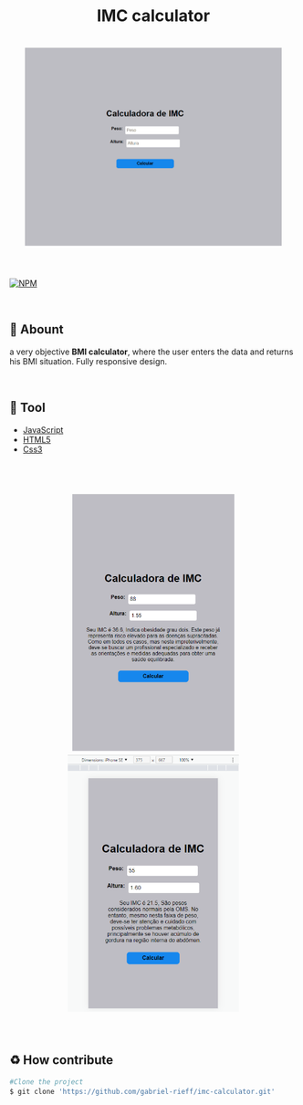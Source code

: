 <h1 align="center">IMC calculator</h1>

<h1  align="center">
<img radius="10px" width="450px" src="./images/Animação.gif" alt="GIF that shows the project running">
</h1>

<br>

[![NPM](https://img.shields.io/npm/l/react)](https://github.com/Devrieff/Pokedex/blob/main/LICENSE)

<br>

## 📖 **Abount**

a very objective **BMI calculator**, where the user enters the data and returns his BMI situation. Fully responsive design.

<br>

## 🔨 **Tool**
- [JavaScript](https://developer.mozilla.org/pt-BR/docs/Web/JavaScript)
- [HTML5](https://developer.mozilla.org/en-US/docs/Glossary/HTML5)
- [Css3](https://developer.mozilla.org/pt-BR/docs/Web/CSS)

<br>

<h1 align="center">
<img height="450px" src="./images/image01.png" alt="GIF that shows the project running">
<img height="450px" src="./images/image02.png" alt="GIF that shows the project running">

</h1>



<br>

## ♻️ **How contribute**

```bash
#Clone the project
$ git clone 'https://github.com/gabriel-rieff/imc-calculator.git'
```